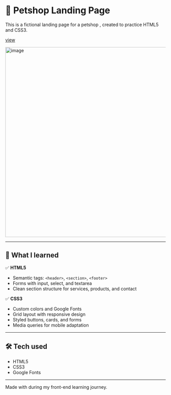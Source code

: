 # 🐾 Petshop Landing Page

This is a fictional landing page for a petshop , created to practice HTML5 and CSS3.

<p align="">
  <a href="https://ana-alves-santos.github.io/landing-page-petshop/"target="_blank">
    view
  </a>
</p>

<img width="1348" height="595" alt="image" src="https://github.com/user-attachments/assets/5d2fd763-07e1-4762-a1cd-7bee510ad750" />

---

## 📘 What I learned

✅ **HTML5**
- Semantic tags: `<header>`, `<section>`, `<footer>`
- Forms with input, select, and textarea
- Clean section structure for services, products, and contact

✅ **CSS3**
- Custom colors and Google Fonts
- Grid layout with responsive design
- Styled buttons, cards, and forms
- Media queries for mobile adaptation

---

## 🛠 Tech used

- HTML5
- CSS3
- Google Fonts

---


Made with during my front-end learning journey.
